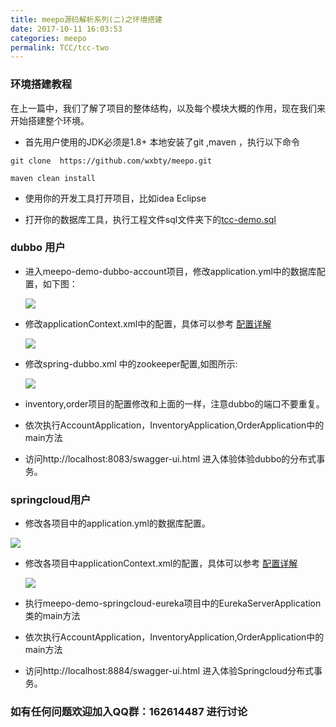 ```yaml
---
title: meepo源码解析系列(二)之环境搭建
date: 2017-10-11 16:03:53
categories: meepo
permalink: TCC/tcc-two
---
```


### 环境搭建教程
在上一篇中，我们了解了项目的整体结构，以及每个模块大概的作用，现在我们来开始搭建整个环境。

* 首先用户使用的JDK必须是1.8+  本地安装了git ,maven ，执行以下命令

```
git clone  https://github.com/wxbty/meepo.git

maven clean install
```

* 使用你的开发工具打开项目，比如idea Eclipse

* 打开你的数据库工具，执行工程文件sql文件夹下的[tcc-demo.sql](https://github.com/wxbty/meepo/blob/master/meepo-demo/sql/tcc-demo.sql)


### dubbo 用户

* 进入meepo-demo-dubbo-account项目，修改application.yml中的数据库配置，如下图：

  ![](https://yu199195.github.io/images/meepo/02.png)

* 修改applicationContext.xml中的配置，具体可以参考 [配置详解](https://github.com/wxbty/meepo/wiki/Configuration)

  ![](https://yu199195.github.io/images/meepo/03.png)

* 修改spring-dubbo.xml 中的zookeeper配置,如图所示:

  ![](https://yu199195.github.io/images/meepo/04.png)

*  inventory,order项目的配置修改和上面的一样，注意dubbo的端口不要重复。

* 依次执行AccountApplication，InventoryApplication,OrderApplication中的main方法

* 访问http://localhost:8083/swagger-ui.html 进入体验体验dubbo的分布式事务。


### springcloud用户

* 修改各项目中的application.yml的数据库配置。

 ![](https://yu199195.github.io/images/meepo/05.png)

* 修改各项目中applicationContext.xml的配置，具体可以参考 [配置详解](https://github.com/wxbty/meepo/wiki/Configuration)

    ![](https://yu199195.github.io/images/meepo/03.png)

* 执行meepo-demo-springcloud-eureka项目中的EurekaServerApplication类的main方法

* 依次执行AccountApplication，InventoryApplication,OrderApplication中的main方法

* 访问http://localhost:8884/swagger-ui.html 进入体验Springcloud分布式事务。


### 如有任何问题欢迎加入QQ群：162614487 进行讨论
